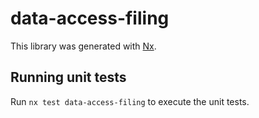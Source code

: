 # data-access-filing

This library was generated with [Nx](https://nx.dev).

## Running unit tests

Run `nx test data-access-filing` to execute the unit tests.
